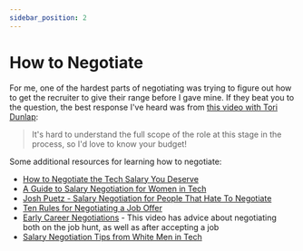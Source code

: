 ```yaml
---
sidebar_position: 2
---
```


# How to Negotiate

For me, one of the hardest parts of negotiating was trying to figure out how to get the recruiter to give their range before I gave mine. If they beat you to the question, the best response I've heard was from [this video with Tori Dunlap](https://www.youtube.com/watch?v=w2eWCCG3pW4):

> It's hard to understand the full scope of the role at this stage in the process, so I'd love to know your budget!

Some additional resources for learning how to negotiate:

- [How to Negotiate the Tech Salary You Deserve](https://thenewstack.io/how-to-negotiate-the-tech-salary-you-deserve/)
- [A Guide to Salary Negotiation for Women in Tech](https://www.myhatchpad.com/insight/a-guide-to-salary-negotiation-for-women-in-tech/)
- [Josh Puetz - Salary Negotiation for People That Hate To Negotiate](https://www.youtube.com/watch?v=saWdQnBNss0)
- [Ten Rules for Negotiating a Job Offer](https://www.freecodecamp.org/news/ten-rules-for-negotiating-a-job-offer-ee17cccbdab6/)
- [Early Career Negotiations](https://yougotthis.io/library/early-career-negotiation/) - This video has advice about negotiating both on the job hunt, as well as after accepting a job
- [Salary Negotiation Tips from White Men in Tech](https://www.keirstenbrager.tech/salarytips-part1/)
